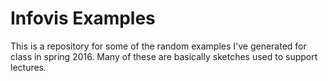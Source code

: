 # Infovis Examples


This is a repository for some of the random examples I've generated for class in spring 2016. Many of these are basically sketches used to support lectures. 


